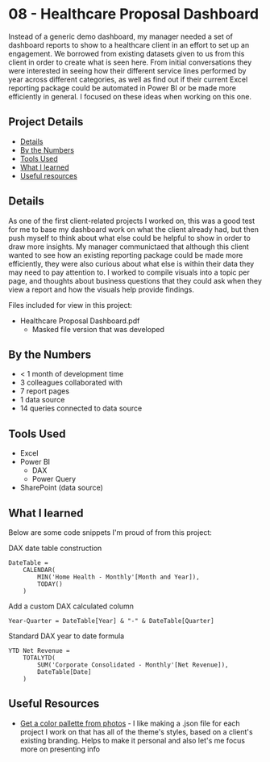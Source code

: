 # 08 - Healthcare Proposal Dashboard

Instead of a generic demo dashboard, my manager needed a set of dashboard reports to show to a healthcare client in an effort to set up an engagement. We borrowed from existing datasets given to us from this client in order to create what is seen here. From initial conversations they were interested in seeing how their different service lines performed by year across different categories, as well as find out if their current Excel reporting package could be automated in Power BI or be made more efficiently in general. I focused on these ideas when working on this one. 

## Project Details
- [Details](#details)
- [By the Numbers](#by-the-numbers)
- [Tools Used](#tools-used)
- [What I learned](#what-i-learned)
- [Useful resources](#useful-resources)

## Details

As one of the first client-related projects I worked on, this was a good test for me to base my dashboard work on what the client already had, but then push myself to think about what else could be helpful to show in order to draw more insights. My manager communictaed that although this client wanted to see how an existing reporting package could be made more efficiently, they were also curious about what else is within their data they may need to pay attention to. I worked to compile visuals into a topic per page, and thoughts about business questions that they could ask when they view a report and how the visuals help provide findings.

Files included for view in this project:
- Healthcare Proposal Dashboard.pdf
  - Masked file version that was developed

## By the Numbers

- < 1 month of development time
- 3 colleagues collaborated with
- 7 report pages
- 1 data source
- 14 queries connected to data source

## Tools Used

- Excel
- Power BI
  - DAX
  - Power Query
- SharePoint (data source)

## What I learned

Below are some code snippets I'm proud of from this project:

DAX date table construction
```DAX
DateTable = 
    CALENDAR(
        MIN('Home Health - Monthly'[Month and Year]),
        TODAY()
    )
```

Add a custom DAX calculated column
```DAX
Year-Quarter = DateTable[Year] & "-" & DateTable[Quarter]
```

Standard DAX year to date formula
```DAX
YTD Net Revenue = 
    TOTALYTD(
        SUM('Corporate Consolidated - Monthly'[Net Revenue]),
        DateTable[Date]
    )
```

## Useful Resources

- [Get a color pallette from photos](https://www.myonlinetraininghub.com/tips-for-using-the-power-query-advanced-editor) - I like making a .json file for each project I work on that has all of the theme's styles, based on a client's existing branding. Helps to make it personal and also let's me focus more on presenting info